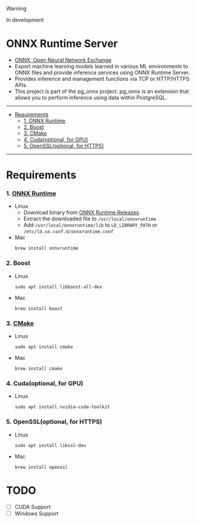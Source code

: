 > [!WARNING]
> In development


# ONNX Runtime Server

- [ONNX: Open Neural Network Exchange](https://onnxruntime.ai/)
- Export machine learning models learned in various ML environments to ONNX files and provide inference services using ONNX Runtime Server.
- Provides inference and management functions via TCP or HTTP/HTTPS APIs.
- This project is part of the pg_onnx project. pg_onnx is an extension that allows you to perform inference using data
  within PostgreSQL.

----

- [Requirements](#requirements)
    - [1. ONNX Runtime](#1-onnx-runtime)
    - [2. Boost](#2-boost)
    - [3. CMake](#3-cmake)
    - [4. Cuda(optional, for GPU)](#4-cudaoptional-for-gpu)
    - [5. OpenSSL(optional, for HTTPS)](#5-openssloptional-for-https)

----

# Requirements

### 1. [ONNX Runtime](https://onnxruntime.ai/)

- Linux
    - Download binary from [ONNX Runtime Releases](https://github.com/microsoft/onnxruntime/releases)
    - Extract the downloaded file to `/usr/local/onnxruntime`
    - Add `/usr/local/onnxruntime/lib` to `LD_LIBRARY_PATH` or `/etc/ld.so.conf.d/onnxruntime.conf`
- Mac
  ```shell
  brew install onnxruntime
  ```

### 2. Boost

- Linux
  ```shell
  sudo apt install libboost-all-dev
  ```
- Mac
  ```shell
  brew install boost
  ```

### 3. [CMake](https://cmake.org/)

- Linux
  ```shell
  sudo apt install cmake
  ```
- Mac
  ```shell
  brew install cmake
  ```

### 4. Cuda(optional, for GPU)

- Linux
  ```shell
  sudo apt install nvidia-cuda-toolkit
  ```

### 5. OpenSSL(optional, for HTTPS)

- Linux
  ```shell
  sudo apt install libssl-dev
  ```
- Mac
  ```shell
  brew install openssl
  ```

# TODO

- [ ] CUDA Support
- [ ] Windows Support 
